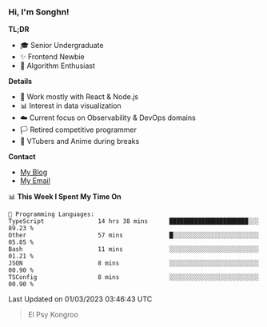 ### Hi, I'm Songhn!

**TL;DR**

- 🎓 Senior Undergraduate
- ✨ Frontend Newbie
- 🎈 Algorithm Enthusiast

**Details**

- 🎯 Work mostly with React & Node.js
- 📊 Interest in data visualization
- ☁️ Current focus on Observability & DevOps domains
- 🏳️ Retired competitive programmer
- 🍵 VTubers and Anime during breaks

**Contact**
- [My Blog](https://blog.songhn.com)
- [My Email](mailto:nana7mi@duck.com)

<!--START_SECTION:waka-->
📊 **This Week I Spent My Time On** 

```text
💬 Programming Languages: 
TypeScript               14 hrs 38 mins      ██████████████████████░░░   89.23 % 
Other                    57 mins             █░░░░░░░░░░░░░░░░░░░░░░░░   05.85 % 
Bash                     11 mins             ░░░░░░░░░░░░░░░░░░░░░░░░░   01.21 % 
JSON                     8 mins              ░░░░░░░░░░░░░░░░░░░░░░░░░   00.90 % 
TSConfig                 8 mins              ░░░░░░░░░░░░░░░░░░░░░░░░░   00.90 % 
```


 Last Updated on 01/03/2023 03:46:43 UTC
<!--END_SECTION:waka-->

> El Psy Kongroo

